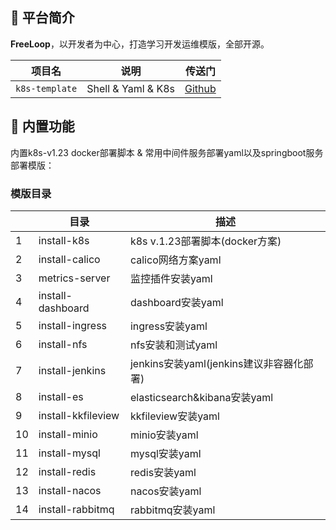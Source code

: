 ## 🐯 平台简介

**FreeLoop**，以开发者为中心，打造学习开发运维模版，全部开源。

| 项目名            | 说明                 | 传送门                                                         |
|----------------|--------------------|-------------------------------------------------------------|
| `k8s-template` | Shell & Yaml & K8s | [Github](https://github.com/freeloop-xiao/k8s-template.git) |

## 🐼 内置功能

内置k8s-v1.23 docker部署脚本 & 常用中间件服务部署yaml以及springboot服务部署模版：

### 模版目录

|     | 目录                 | 描述                             |
|-----|--------------------|--------------------------------|
| 1   | install-k8s        | k8s v.1.23部署脚本(docker方案)       |
| 2   | install-calico     | calico网络方案yaml                 |
| 3   | metrics-server     | 监控插件安装yaml                     |
| 4   | install-dashboard  | dashboard安装yaml                |
| 5   | install-ingress    | ingress安装yaml                  |
| 6   | install-nfs        | nfs安装和测试yaml                   |
| 7   | install-jenkins    | jenkins安装yaml(jenkins建议非容器化部署) |
| 8   | install-es         | elasticsearch&kibana安装yaml     |
| 9   | install-kkfileview | kkfileview安装yaml               |
| 10  | install-minio      | minio安装yaml                    |
| 11  | install-mysql      | mysql安装yaml                    |
| 12  | install-redis      | redis安装yaml                    |
| 13  | install-nacos      | nacos安装yaml                    |
| 14  | install-rabbitmq   | rabbitmq安装yaml                 |
